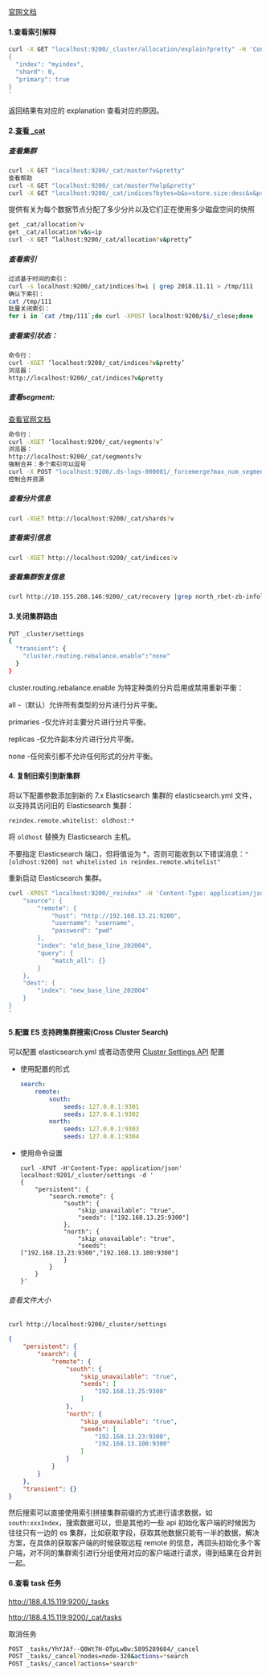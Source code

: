 [官网文档](https://www.elastic.co/guide/en/elasticsearch/reference/5.5/cluster-allocation-explain.html)

#### 1.查看索引解释

```sh
curl -X GET "localhost:9200/_cluster/allocation/explain?pretty" -H 'Content-Type: application/json' -d'
{
  "index": "myindex",
  "shard": 0,
  "primary": true
}
'

```

返回结果有对应的 explanation 查看对应的原因。

#### 2.[查看 _cat](https://www.elastic.co/guide/en/elasticsearch/reference/7.9/cat.html)

##### 查看集群

```sh
curl -X GET "localhost:9200/_cat/master?v&pretty"
查看帮助
curl -X GET "localhost:9200/_cat/master?help&pretty"
curl -X GET "localhost:9200/_cat/indices?bytes=b&s=store.size:desc&v&pretty"
```


 提供有关为每个数据节点分配了多少分片以及它们正在使用多少磁盘空间的快照

   ```sh
get _cat/allocation?v
get _cat/allocation?v&s=ip
curl -X GET “lalhost:9200/_cat/allocation?v&pretty”
   ```

#####  查看索引

```sh
过滤基于时间的索引：
curl -s localhost:9200/_cat/indices?h=i | grep 2018.11.11 > /tmp/111
确认下索引：
cat /tmp/111
批量关闭索引：
for i in `cat /tmp/111`;do curl -XPOST localhost:9200/$i/_close;done
```

##### 查看索引状态：

```sh
命令行：
curl -XGET ‘localhost:9200/_cat/indices?v&pretty’
浏览器：
http://localhost:9200/_cat/indices?v&pretty
```

##### 查看segment:

[查看官网文档](https://www.elastic.co/guide/en/elasticsearch/reference/7.9/indices-forcemerge.html)

```sh
命令行：
curl -XGET ‘localhost:9200/_cat/segments?v’
浏览器：
http://localhost:9200/_cat/segments?v
强制合并：多个索引可以逗号
curl -X POST "localhost:9200/.ds-logs-000001/_forcemerge?max_num_segments=1&pretty"
控制合并资源
```

##### 查看分片信息

```sh
curl -XGET http://localhost:9200/_cat/shards?v
```

##### 查看索引信息

```sh
curl -XGET http://localhost:9200/_cat/indices?v
```

##### 查看集群恢复信息

```sh
curl http://10.155.208.146:9200/_cat/recovery |grep north_rbet-zb-infolog2_2020w50
```

#### 3.关闭集群路由

```sh
PUT _cluster/settings
{
  "transient": {
    "cluster.routing.rebalance.enable":"none"
  }
}
```

cluster.routing.rebalance.enable
为特定种类的分片启用或禁用重新平衡：

all -（默认）允许所有类型的分片进行分片平衡。

primaries -仅允许对主要分片进行分片平衡。

replicas -仅允许副本分片进行分片平衡。

none -任何索引都不允许任何形式的分片平衡。



#### 4. 复制旧索引到新集群

将以下配置参数添加到新的 7.x Elasticsearch 集群的 elasticsearch.yml 文件，以支持其访问旧的 Elasticsearch 集群：

```
reindex.remote.whitelist: oldhost:*
```

将 `oldhost` 替换为 Elasticsearch 主机。

不要指定 Elasticsearch 端口，但将值设为 *，否则可能收到以下错误消息：`"[oldhost:9200] not whitelisted in reindex.remote.whitelist"`

重新启动 Elasticsearch 集群。

```sh
curl -XPOST "localhost:9200/_reindex" -H 'Content-Type: application/json' -d '{
    "source": {
        "remote": {
            "host": "http://192.168.13.21:9200",
            "username": "username",
            "password": "pwd"
        },
        "index": "old_base_line_202004",
        "query": {
            "match_all": {}
        }
    },
    "dest": {
        "index": "new_base_line_202004"
    }
}
'
```



#### 5.配置 ES 支持跨集群搜索(Cross Cluster Search)

可以配置 elasticsearch.yml 或者动态使用 [Cluster Settings API](https://www.elastic.co/guide/en/elasticsearch/reference/6.0/cluster-update-settings.html) 配置

- 使用配置的形式

  ```yml
  search:
      remote:
          south:
              seeds: 127.0.0.1:9301
              seeds: 127.0.0.1:9302
          north:
              seeds: 127.0.0.1:9303
              seeds: 127.0.0.1:9304
  ```

- 使用命令设置

  ```shell
  curl -XPUT -H'Content-Type: application/json' localhost:9201/_cluster/settings -d '
  {
      "persistent": {
          "search.remote": {
              "south": {
                  "skip_unavailable": "true",
                  "seeds": ["192.168.13.25:9300"]
              },
              "north": {
                  "skip_unavailable": "true",
                  "seeds": ["192.168.13.23:9300","192.168.13.100:9300"]
              }
          }
      }
  }'
  ```



###### 查看文件大小

```sh
curl http://localhost:9200/_cluster/settings
```

```json
{
    "persistent": {
        "search": {
            "remote": {
                "south": {
                    "skip_unavailable": "true",
                    "seeds": [
                        "192.168.13.25:9300"
                    ]
                },
                "north": {
                    "skip_unavailable": "true",
                    "seeds": [
                        "192.168.13.23:9300",
                        "192.168.13.100:9300"
                    ]
                }
            }
        }
    },
    "transient": {}
}
```

然后搜索可以直接使用索引拼接集群前缀的方式进行请求数据，如`south:xxxIndex`，搜索数据可以，但是其他的一些 api 初始化客户端的时候因为往往只有一边的 es 集群，比如获取字段，获取其他数据只能有一半的数据，解决方案，在具体的获取客户端的时候获取远程 remote 的信息，再回头初始化多个客户端，对不同的集群索引进行分组使用对应的客户端进行请求，得到结果在合并到一起。

#### 6.查看 task 任务

http://188.4.15.119:9200/_tasks

http://188.4.15.119:9200/_cat/tasks

取消任务

```sh
POST _tasks/YhYJAf--Q0Wt7H-OTpLwBw:5895289684/_cancel
POST _tasks/_cancel?nodes=node-320&actions=*search
POST _tasks/_cancel?actions=*search*
```

